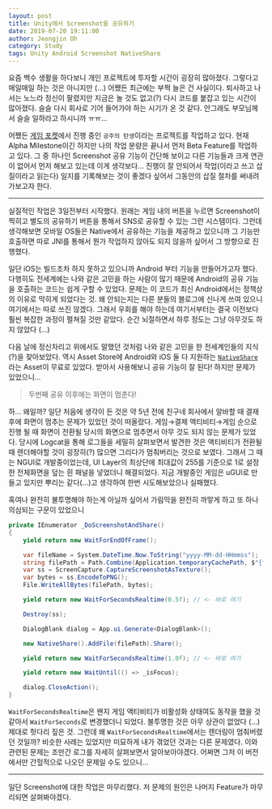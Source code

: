 ```yaml
---
layout: post
title: Unity에서 Screenshot을 공유하기
date: 2019-07-20 19:11:00
author: Jeongjin Oh
category: Study
tags: Unity Android Screenshot NativeShare
---
```


요즘 백수 생활을 하다보니 개인 프로젝트에 투자할 시간이 굉장히 많아졌다. 그렇다고 매일매일 하는 것은 아니지만 (...) 어쨌든 최근에는 부쩍 늘은 건 사실이다. 퇴사하고 나서는 노느라 정신이 팔렸지만 지금은 놀 것도 없고(?) 다시 코드를 붙잡고 있는 시간이 많아졌다. 슬슬 다시 회사로 기어 들어가야 하는 시기가 온 것 같다. 안그래도 부모님께서 슬슬 일하라고 하시니까 ㅠㅠ...

어쨌든 [게임 포켓](https://gamepocket.team)에서 진행 중인 `공주의 탄생`이라는 프로젝트를 작업하고 있다. 현재 Alpha Milestone이긴 하지만 나의 작업 분량은 끝나서 먼저 Beta Feature를 작업하고 있다. 그 중 하나인 Screenshot 공유 기능이 간단해 보이고 다른 기능들과 크게 연관이 없어서 먼저 해보고 있는데 이게 생각보다... 진행이 잘 안되어서 작업(이라고 쓰고 삽질이라고 읽는다) 일지를 기록해보는 것이 좋겠다 싶어서 그동안의 삽질 절차를 써내려가보고자 한다.

---

실질적인 작업은 3일전부터 시작했다. 원래는 게임 내의 버튼을 누르면 Screenshot이 찍히고 별도의 공유하기 버튼을 통해서 SNS로 공유할 수 있는 그런 시스템이다. 그런데 생각해보면 모바일 OS들은 Native에서 공유하는 기능을 제공하고 있으니까 그 기능만 호출하면 따로 JNI를 통해서 뭔가 작업하지 않아도 되지 않을까 싶어서 그 방향으로 진행했다.

일단 iOS는 빌드조차 하지 못하고 있으니까 Android 부터 기능을 만들어가고자 했다. 다행히도 전세계에는 나와 같은 고민을 하는 사람이 많기 때문에 Android의 공유 기능을 호출하는 코드는 쉽게 구할 수 있었다. 문제는 이 코드가 최신 Android에서는 정책상의 이유로 막히게 되었다는 것. 왜 안되는지는 다른 분들의 블로그에 신나게 쓰여 있으니 여기에서는 따로 쓰진 않겠다. 그래서 우회를 해야 하는데 여기서부터는 결국 이전보다 훨씬 복잡한 과정이 펼쳐질 것만 같았다. 순간 뇌절하면서 하루 정도는 그냥 아무것도 하지 않았다 (...)

다음 날에 정신차리고 위에서도 말했던 것처럼 나와 같은 고민을 한 전세계인들의 지식(?)을 찾아보았다. 역시 Asset Store에 Android와 iOS 둘 다 지원하는 [`NativeShare`](https://github.com/yasirkula/UnityNativeShare)라는 Asset이 무료로 있었다. 받아서 사용해보니 공유 기능이 잘 된다! 하지만 문제가 있었으니...

> 두번째 공유 이후에는 화면이 멈춘다!

하... 왜일까? 일단 처음에 생각이 든 것은 약 5년 전에 친구네 회사에서 알바할 때 결재 후에 화면이 멈추는 문제가 있었던 것이 떠올랐다. 게임→결제 액티비티→게임 순으로 진행 될 때 화면이 전환될 당시의 화면으로 멈추면서 아무 것도 되지 않는 문제가 있었다. 당시에 Logcat을 통해 로그들을 세밀히 살펴보면서 발견한 것은 액티비티가 전환될 때 렌더해야할 것이 굉장히(?) 많으면 그리다가 멈춰버리는 것으로 보였다. 그래서 그 때는 NGUI로 개발중이었는데, UI Layer의 최상단에 최대값이 255를 기준으로 1로 설정한 전체화면을 덮는 흰 패널을 넣었더니 해결되었다. 지금 개발중인 게임은 uGUI로 만들고 있지만 뿌리는 같다(...)고 생각하여 한번 시도해보았으나 실패했다.

혹여나 완전히 불투명해야 하는게 아닐까 싶어서 가림막을 완전히 까맣게 하고 또 하나 의심되는 구문이 있었으니

```csharp
private IEnumerator _DoScreenshotAndShare()
{
    yield return new WaitForEndOfFrame();

    var fileName = System.DateTime.Now.ToString("yyyy-MM-dd-HHmmss");
    string filePath = Path.Combine(Application.temporaryCachePath, $"{fileName}.png");
    var ss = ScreenCapture.CaptureScreenshotAsTexture();
    var bytes = ss.EncodeToPNG();
    File.WriteAllBytes(filePath, bytes);

    yield return new WaitForSecondsRealtime(0.5f); // <- 바로 여기

    Destroy(ss);

    DialogBlank dialog = App.ui.Generate<DialogBlank>();

    new NativeShare().AddFile(filePath).Share();

    yield return new WaitForSecondsRealtime(1.0f); // <- 바로 여기

    yield return new WaitUntil(() => _isFocus);

    dialog.CloseAction();
}
```

`WaitForSecondsRealtime`은 왠지 게임 액티비티가 비활성화 상태여도 동작을 했을 것 같아서 `WaitForSeconds`로 변경했더니 되었다. 불투명한 것은 아무 상관이 없었다 (...) 제대로 헛다리 짚은 것. 그런데 왜 `WaitForSecondsRealtime`에서는 렌더링이 멈춰버렸던 것일까? 비슷한 사례는 있었지만 미묘하게 내가 겪었던 것과는 다른 문제였다. 이와 관련된 문제는 조만간 로그를 자세히 살펴보면서 알아보아야겠다. 어쩌면 그저 이 버전에서만 간헐적으로 나오던 문제일 수도 있으니...

---

일단 Screenshot에 대한 작업은 마무리했다. 저 문제의 원인은 나머지 Feature가 마무리되면 살펴봐야겠다.
